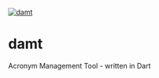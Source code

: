 [![damt](https://github.com/wiremoons/damt/actions/workflows/dart.yml/badge.svg)](https://github.com/wiremoons/damt/actions/workflows/dart.yml)

# damt

Acronym Management Tool - written in Dart
